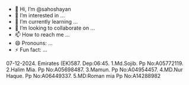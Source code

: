 - 👋 Hi, I’m @sahoshayan
- 👀 I’m interested in ...
- 🌱 I’m currently learning ...
- 💞️ I’m looking to collaborate on ...
- 📫 How to reach me ...
- 😄 Pronouns: ...
- ⚡ Fun fact: ...

<!---
sahoshayan/sahoshayan is a ✨ special ✨ repository because its `README.md` (this file) appears on your GitHub profile.
You can click the Preview link to take a look at your changes.
--->
07-12-2024.
Emirates (EK)587.
Dep:06:45.
1.Md.Sojib.
Pp No:A05772119.
2.Halim Mia.
Pp No:A05698487.
3.Mamun.
Pp No:A04954457.
4.MD.Nur Haque.
Pp No:A06449337.
5.MD:Roman mia
Pp No:A14288982
